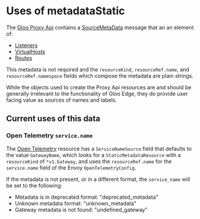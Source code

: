 # Uses of metadataStatic

The [Gloo Proxy Api](https://docs.solo.io/gloo-edge/latest/reference/api/github.com/solo-io/gloo/projects/gloo/api/v1/proxy.proto.sk) contains a [SourceMetaData](https://docs.solo.io/gloo-edge/latest/reference/api/github.com/solo-io/gloo/projects/gloo/api/v1/proxy.proto.sk/#sourcemetadata) message that an an element of:
* [Listeners](https://docs.solo.io/gloo-edge/latest/reference/api/github.com/solo-io/gloo/projects/gloo/api/v1/proxy.proto.sk/#listener)
* [VirtualHosts](https://docs.solo.io/gloo-edge/latest/reference/api/github.com/solo-io/gloo/projects/gloo/api/v1/proxy.proto.sk/#listener)
* [Routes](https://docs.solo.io/gloo-edge/latest/reference/api/github.com/solo-io/gloo/projects/gloo/api/v1/proxy.proto.sk/#route)


This metadata is not required and the `resourceKind`, `resourceRef.name`, and `resourceRef.namespace` fields which compose the metadata are plain strings.

While the objects used to create the Proxy Api resources are and should be generally irrelevant to the functionality of Gloo Edge, they do provide user facing value as sources of names and labels.

## Current uses of this data
### Open Telemetry `service.name`
The [Open Telemetry](https://docs.solo.io/gloo-edge/latest/reference/api/github.com/solo-io/gloo/projects/gloo/api/external/envoy/config/trace/v3/opentelemetry.proto.sk/#package-soloioenvoyconfigtracev3) resource has a `ServiceNameSource` field that defaults to the value `GatewayName`, which looks for a `StaticMetadataResource` with a `resourceKind` of `*v1.Gateway`, and uses the `resourceRef.name` for the `service.name` field of the Envoy `OpenTelemetryConfig`.

If the metadata is not present, or in a different format, the `service_name` will be set to the following:
- Metadata is in deprecated format: "deprecated_metadata"
- Unknown metadata format: "unknown_metadata"
- Gateway metadata is not found: "undefined_gateway"